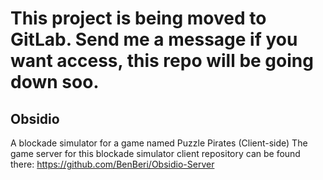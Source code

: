 # This project is being moved to GitLab. Send me a message if you want access, this repo will be going down soo.

## Obsidio
A blockade simulator for a game named Puzzle Pirates (Client-side)
The game server for this blockade simulator client repository can be found there: https://github.com/BenBeri/Obsidio-Server

